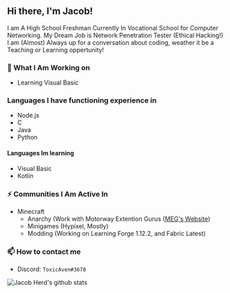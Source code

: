 ## Hi there, I'm Jacob!

I am A High School Freshman Currently In Vocational School for Computer Networking. My Dream Job is Network Penetration Tester (Ethical Hacking!) I am (Almost) Always up for a conversation about coding, weather it be a Teaching or Learning oppertunity!

### 🔭 What I Am Working on

- Learning Visual Basic

### Languages I have functioning experience in

- Node.js
- C
- Java
- Python
#### Languages Im learning

- Visual Basic
- Kotlin

### ⚡ Communities I Am Active In

- Minecraft
  - Anarchy (Work with Motorway Extention Gurus ([MEG's Website](https://meg.one))
  - Minigames (Hypixel, Mostly)
  - Modding (Working on Learning Forge 1.12.2, and Fabric Latest)

### 📫 How to contact me

- Discord: `ToxicAven#3678`

![Jacob Herd's github stats](https://github-readme-stats.vercel.app/api?username=ToxicAven&show_icons=true&theme=dark)
